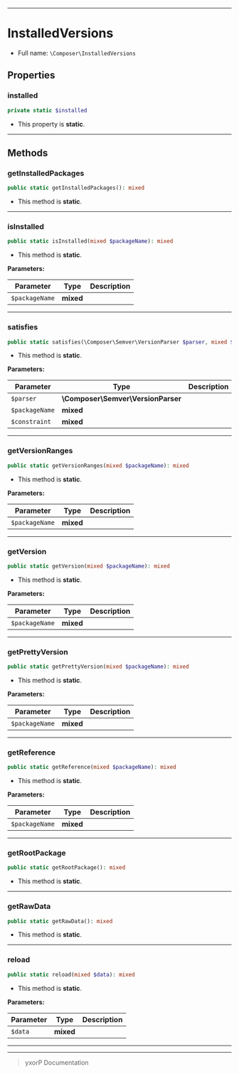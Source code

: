 ***

# InstalledVersions





* Full name: `\Composer\InstalledVersions`



## Properties


### installed



```php
private static $installed
```



* This property is **static**.


***

## Methods


### getInstalledPackages



```php
public static getInstalledPackages(): mixed
```



* This method is **static**.







***

### isInstalled



```php
public static isInstalled(mixed $packageName): mixed
```



* This method is **static**.




**Parameters:**

| Parameter | Type | Description |
|-----------|------|-------------|
| `$packageName` | **mixed** |  |




***

### satisfies



```php
public static satisfies(\Composer\Semver\VersionParser $parser, mixed $packageName, mixed $constraint): mixed
```



* This method is **static**.




**Parameters:**

| Parameter | Type | Description |
|-----------|------|-------------|
| `$parser` | **\Composer\Semver\VersionParser** |  |
| `$packageName` | **mixed** |  |
| `$constraint` | **mixed** |  |




***

### getVersionRanges



```php
public static getVersionRanges(mixed $packageName): mixed
```



* This method is **static**.




**Parameters:**

| Parameter | Type | Description |
|-----------|------|-------------|
| `$packageName` | **mixed** |  |




***

### getVersion



```php
public static getVersion(mixed $packageName): mixed
```



* This method is **static**.




**Parameters:**

| Parameter | Type | Description |
|-----------|------|-------------|
| `$packageName` | **mixed** |  |




***

### getPrettyVersion



```php
public static getPrettyVersion(mixed $packageName): mixed
```



* This method is **static**.




**Parameters:**

| Parameter | Type | Description |
|-----------|------|-------------|
| `$packageName` | **mixed** |  |




***

### getReference



```php
public static getReference(mixed $packageName): mixed
```



* This method is **static**.




**Parameters:**

| Parameter | Type | Description |
|-----------|------|-------------|
| `$packageName` | **mixed** |  |




***

### getRootPackage



```php
public static getRootPackage(): mixed
```



* This method is **static**.







***

### getRawData



```php
public static getRawData(): mixed
```



* This method is **static**.







***

### reload



```php
public static reload(mixed $data): mixed
```



* This method is **static**.




**Parameters:**

| Parameter | Type | Description |
|-----------|------|-------------|
| `$data` | **mixed** |  |




***


***
> yxorP Documentation
